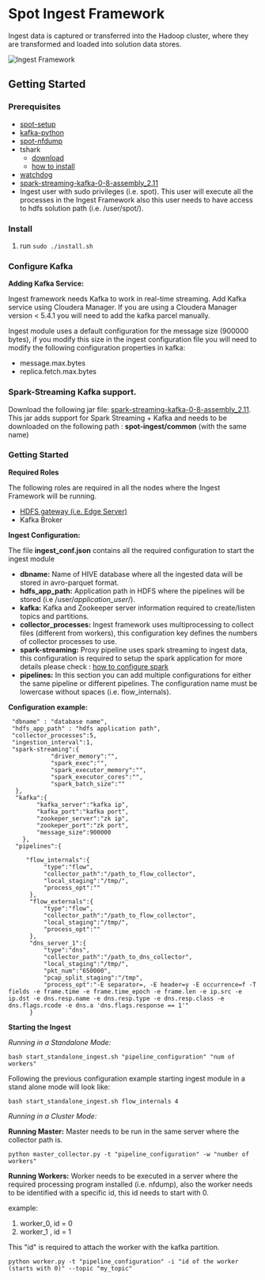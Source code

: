 Spot Ingest Framework
======
Ingest data is captured or transferred into the Hadoop cluster, where they are transformed and loaded into solution data stores.

![Ingest Framework](../docs/SPOT_Ingest_Framework1_1.png)

## Getting Started

### Prerequisites
* [spot-setup](../spot-setup)
* [kafka-python](https://github.com/dpkp/kafka-python)
* [spot-nfdump](https://github.com/Open-Network-Insight/spot-nfdump)
* tshark
  * [download](https://www.wireshark.org/download.html)
  * [how to install](https://github.com/Open-Network-Insight/open-network-insight/wiki/Install%20Ingest%20Prerequisites)
* [watchdog](http://pythonhosted.org/watchdog/)
* [spark-streaming-kafka-0-8-assembly_2.11](http://search.maven.org/#search|ga|1|a%3A%22spark-streaming-kafka-0-8-assembly_2.11%22%20AND%20v%3A%222.0.0%22)	 
* Ingest user with sudo privileges (i.e. spot). This user will execute all the processes in the Ingest Framework also this user needs to have access to hdfs solution path (i.e. /user/spot/).

### Install

1. run `sudo ./install.sh`

### Configure Kafka
**Adding Kafka Service:**

Ingest framework needs Kafka to work in real-time streaming. Add Kafka service using Cloudera Manager. If you are using a Cloudera Manager version < 5.4.1 you will need to add the kafka parcel manually.

Ingest module uses a default configuration for the message size (900000 bytes), if you modify this size in the ingest configuration file you will need to modify the following configuration properties in kafka:

* message.max.bytes
* replica.fetch.max.bytes

### Spark-Streaming Kafka support.
Download the following jar file: [spark-streaming-kafka-0-8-assembly_2.11](http://search.maven.org/#search|ga|1|a%3A%22spark-streaming-kafka-0-8-assembly_2.11%22%20AND%20v%3A%222.0.0%22). This jar adds support for Spark Streaming + Kafka and needs to be downloaded on the following path : **spot-ingest/common** (with the same name)

### Getting Started

**Required Roles**

The following roles are required in all the nodes where the Ingest Framework will be running.
* [HDFS gateway (i.e. Edge Server)](https://hadoop.apache.org/docs/r2.4.1/hadoop-project-dist/hadoop-hdfs/HdfsNfsGateway.html)
* Kafka Broker

**Ingest Configuration:**

The file **ingest_conf.json** contains all the required configuration to start the ingest module
*  **dbname:** Name of HIVE database where all the ingested data will be stored in avro-parquet format.
*  **hdfs_app_path:** Application path in HDFS where the pipelines will be stored (i.e /user/_application_user_/). 
*  **kafka:** Kafka and Zookeeper server information required to create/listen topics and partitions.
*  **collector_processes:** Ingest framework uses  multiprocessing to collect files (different from workers), this configuration key defines the numbers of collector processes to use.
*  **spark-streaming:** Proxy pipeline uses spark streaming to ingest data, this configuration is required to setup the spark application for more details please check : [how to configure spark](https://github.com/Open-Network-Insight/open-network-insight/blob/spot/spot-ml/SPARKCONF.md)
*  **pipelines:** In this section you can add multiple configurations for either the same pipeline or different pipelines. The configuration name must be lowercase without spaces (i.e. flow_internals).

**Configuration example:**

     "dbname" : "database name",
     "hdfs_app_path" : "hdfs application path",
     "collector_processes":5,
     "ingestion_interval":1,
     "spark-streaming":{
                "driver_memory":"",
                "spark_exec":"",
                "spark_executor_memory":"",
                "spark_executor_cores":"",
                "spark_batch_size":""
      },
      "kafka":{
            "kafka_server":"kafka ip",
            "kafka_port":"kafka port",
            "zookeper_server":"zk ip",
            "zookeper_port":"zk port",
            "message_size":900000
        },
      "pipelines":{
      
         "flow_internals":{
              "type":"flow",
              "collector_path":"/path_to_flow_collector",
              "local_staging":"/tmp/",
              "process_opt":""
          },
          "flow_externals":{
              "type":"flow",
              "collector_path":"/path_to_flow_collector",
              "local_staging":"/tmp/",
              "process_opt":""
          },
          "dns_server_1":{
              "type":"dns",
              "collector_path":"/path_to_dns_collector",
              "local_staging":"/tmp/",
              "pkt_num":"650000",
              "pcap_split_staging":"/tmp",    
              "process_opt":"-E separator=, -E header=y -E occurrence=f -T fields -e frame.time -e frame.time_epoch -e frame.len -e ip.src -e ip.dst -e dns.resp.name -e dns.resp.type -e dns.resp.class -e dns.flags.rcode -e dns.a 'dns.flags.response == 1'"
          }

**Starting the Ingest**

_Running in a Standalone Mode:_

    bash start_standalone_ingest.sh "pipeline_configuration" "num of workers"
    
Following the previous configuration example starting ingest module in a stand alone mode will look like:

    bash start_standalone_ingest.sh flow_internals 4

_Running in a Cluster Mode:_

**Running Master:** Master needs to be run in the same server where the collector path is.

    python master_collector.py -t "pipeline_configuration" -w "number of workers"
    
**Running Workers:** Worker needs to be executed in a server where the required processing program installed (i.e. nfdump), also the worker needs to be identified with a specific id, this id needs to start with 0.

example:

1. worker_0,  id = 0 
2. worker_1 , id = 1

This "id" is required to attach the worker with the kafka partition.

    python worker.py -t "pipeline_configuration" -i "id of the worker (starts with 0)" --topic "my_topic"
    
    
